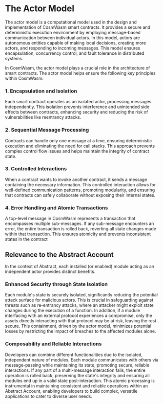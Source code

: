 # The Actor Model

The actor model is a computational model used in the design and implementation of CosmWasm smart contracts. It provides a secure and deterministic execution environment by employing message-based communication between individual actors. In this model, actors are autonomous entities capable of making local decisions, creating more actors, and responding to incoming messages. This model ensures encapsulation, concurrency control, and fault tolerance in distributed systems.

In CosmWasm, the actor model plays a crucial role in the architecture of smart contracts. The actor model helps ensure the following key principles within CosmWasm:

### 1. Encapsulation and Isolation

Each smart contract operates as an isolated actor, processing messages independently. This isolation prevents interference and unintended side effects between contracts, enhancing security and reducing the risk of vulnerabilities like reentrancy attacks.

### 2. Sequential Message Processing

Contracts can handle only one message at a time, ensuring deterministic execution and eliminating the need for call stacks. This approach prevents complex control flow issues and helps maintain the integrity of contract state.

### 3. Controlled Interactions

When a contract wants to invoke another contract, it sends a message containing the necessary information. This controlled interaction allows for well-defined communication patterns, promoting modularity, and ensuring that contracts can safely collaborate without exposing their internal states.

### 4. Error Handling and Atomic Transactions

A top-level message in CosmWasm represents a transaction that encompasses multiple sub-messages. If any sub-message encounters an error, the entire transaction is rolled back, reverting all state changes made within that transaction. This ensures atomicity and prevents inconsistent states in the contract

## Relevance to the Abstract Account

In the context of Abstract, each installed (or enabled) module acting as an independent actor provides distinct benefits.

### Enhanced Security through State Isolation

Each module's state is securely isolated, significantly reducing the potential attack surface for malicious actors. This is crucial in safeguarding against threats such as re-entrancy attacks, where an attacker might exploit state changes during the execution of a function. In addition, if a module interfacing with an external protocol experiences a compromise, only the assets directly interacting with that protocol may be at risk, leaving the rest secure. This containment, driven by the actor model, minimizes potential losses by restricting the impact of breaches to the affected modules alone.

### Composability and Reliable Interactions

Developers can combine different functionalities due to the isolated, independent nature of modules. Each module communicates with others via message-passing while maintaining its state, promoting secure, reliable interactions. If any part of a multi-message interaction fails, the entire operation is rolled back, preserving the state's integrity and ensuring all modules end up in a valid state post-interaction. This atomic processing is instrumental in maintaining consistent and reliable operations within an Abstract Account, enabling developers to build complex, versatile applications to cater to diverse user needs.
